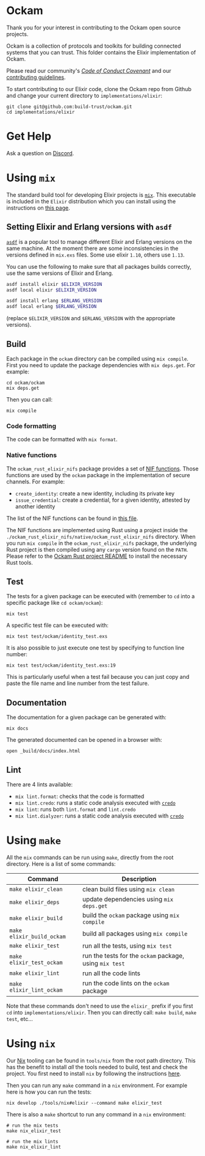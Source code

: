 # Ockam

Thank you for your interest in contributing to the Ockam open source projects.

Ockam is a collection of protocols and toolkits for building connected
systems that you can trust. This folder contains the Elixir implementation of Ockam.

Please read our community's [*Code of Conduct Covenant*][conduct] and our [contributing guidelines][contributing].

To start contributing to our Elixir code, clone the Ockam repo from Github and change your current directory
to `implementations/elixir`:

```
git clone git@github.com:build-trust/ockam.git
cd implementations/elixir
```

# Get Help

Ask a question on [Discord](https://discord.ockam.io).

# Using `mix`

The standard build tool for developing Elixir projects is [`mix`](https://hexdocs.pm/mix/1.15/Mix.html).
This executable is included in the `Elixir` distribution which you can install using the instructions on [this page](https://elixir-lang.org/install.html#by-operating-system).

## Setting Elixir and Erlang versions with `asdf`

[`asdf`](https://github.com/asdf-vm/asdf) is a popular tool to manage different Elixir and Erlang versions on the same
machine. At the moment there are some inconsistencies in the versions defined in `mix.exs` files.
Some use elixir `1.10`, others use `1.13`.

You can use the following to make sure that all packages builds correctly, use the same versions of Elixir and Erlang.
```bash
asdf install elixir $ELIXIR_VERSION
asdf local elixir $ELIXIR_VERSION

asdf install erlang $ERLANG_VERSION
asdf local erlang $ERLANG_VERSION
```

(replace `$ELIXIR_VERSION` and `$ERLANG_VERSION` with the appropriate versions).

## Build

Each package in the `ockam` directory can be compiled using `mix compile`.
First you need to update the package dependencies with `mix deps.get`. For example:
```
cd ockam/ockam
mix deps.get
```
Then you can call:
```
mix compile
```

### Code formatting

The code can be formatted with `mix format`.

### Native functions

The `ockam_rust_elixir_nifs` package provides a set of [NIF functions](https://www.erlang.org/doc/tutorial/nif.html).
Those functions are used by the `ockam` package in the implementation of secure channels.
For example:

 - `create_identity`: create a new identity, including its private key
 - `issue_credential`: create a credential, for a given identity, attested by another identity

The list of the NIF functions can be found in [this file](./ockam/ockam_rust_elixir_nifs/lib/ockam_rust_elixir_nifs/native.ex).

The NIF functions are implemented using Rust using a project inside the `./ockam_rust_elixir_nifs/native/ockam_rust_elixir_nifs` directory.
When you run `mix compile` in the `ockam_rust_elixir_nifs` package, the underlying Rust project is then compiled using any `cargo` version
found on the `PATH`. Please refer to the [Ockam Rust project README](../rust/README.md) to install the necessary Rust tools.

## Test

The tests for a given package can be executed with (remember to `cd` into a specific package like `cd ockam/ockam`):
```
mix test
```

A specific test file can be executed with:
```
mix test test/ockam/identity_test.exs
```

It is also possible to just execute one test by specifying to function line number:
```
mix test test/ockam/identity_test.exs:19
```

This is particularly useful when a test fail because you can just copy and paste the file name and line number from
the test failure.

## Documentation

The documentation for a given package can be generated with:
```
mix docs
```

The generated documented can be opened in a browser with:
```
open _build/docs/index.html
```

## Lint

There are 4 lints available:

 - `mix lint.format`: checks that the code is formatted
 - `mix lint.credo`: runs a static code analysis executed with [`credo`](https://hexdocs.pm/credo/overview.html)
 - `mix lint`: runs both `lint.format` and `lint.credo`
 - `mix lint.dialyzer`: runs a static code analysis executed with [`credo`](https://hexdocs.pm/dialyzer/Mix.Tasks.Dialyzer.html)

# Using `make`

All the `mix` commands can be run using `make`, directly from the root directory.
Here is a list of some commands:

Command                    | Description
 ------                    | -----------
 `make elixir_clean`       | clean build files using `mix clean`
 `make elixir_deps`        | update dependencies using `mix deps.get`
 `make elixir_build`       | build the `ockam` package using `mix compile`
 `make elixir_build_ockam` | build all packages using `mix compile`
 `make elixir_test`        | run all the tests, using `mix test`
 `make elixir_test_ockam`  | run the tests for the `ockam` package, using `mix test`
 `make elixir_lint`        | run all the code lints
 `make elixir_lint_ockam`  | run the code lints on the `ockam` package

Note that these commands don't need to use the `elixir_` prefix if you first `cd` into `implementations/elixir`. Then you
can directly call: `make build`, `make test`, etc...

# Using `nix`

Our [Nix](https://nixos.org) tooling can be found in `tools/nix` from the root path directory. This has the benefit to install *all* the tools
needed to build, test and check the project. You first need to install `nix` by following the instructions [here](https://nixos.org/download#download-nix).

Then you can run any `make` command in a `nix` environment. For example here is how you can run the tests:
```
nix develop ./tools/nix#elixir --command make elixir_test
```

There is also a `make` shortcut to run any command in a `nix` environment:
```
# run the mix tests
make nix_elixir_test

# run the mix lints
make nix_elixir_lint
```

[conduct]: https://github.com/build-trust/.github/blob/main/CODE_OF_CONDUCT.md
[contributing]: https://github.com/build-trust/.github/blob/main/CONTRIBUTING.md
